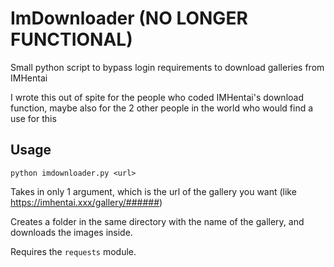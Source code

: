 # ImDownloader (NO LONGER FUNCTIONAL)

Small python script to bypass login requirements to download galleries from IMHentai

I wrote this out of spite for the people who coded IMHentai's download function, maybe also for the 2 other people in the world who would find a use for this

## Usage

`python imdownloader.py <url>`

Takes in only 1 argument, which is the url of the gallery you want (like https://imhentai.xxx/gallery/######)

Creates a folder in the same directory with the name of the gallery, and downloads the images inside.

Requires the `requests` module.
